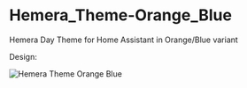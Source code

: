 # Hemera_Theme-Orange_Blue
Hemera Day Theme for Home Assistant in Orange/Blue variant

Design:

![Hemera Theme Orange Blue](https://github.com/AmoebeLabs/Hemera_Theme-Orange_Blue/blob/master/design/screenshot-main-hemera-nyx-orange-blue.png) 
